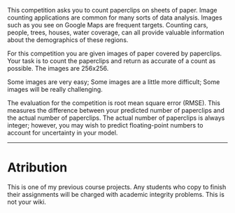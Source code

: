 This competition asks you to count paperclips on sheets of paper. Image counting applications are common for many sorts of data analysis. Images such as you see on Google Maps are frequent targets. Counting cars, people, trees, houses, water coverage, can all provide valuable information about the demographics of these regions.

For this competition you are given images of paper covered by paperclips. Your task is to count the paperclips and return as accurate of a count as possible. The images are 256x256.

Some images are very easy; Some images are a little more difficult; Some images will be really challenging.

The evaluation for the competition is root mean square error (RMSE). This measures the difference between your predicted number of paperclips and the actual number of paperclips. The actual number of paperclips is always integer; however, you may wish to predict floating-point numbers to account for uncertainty in your model.



***

# Atribution

This is one of my previous course projects. Any students who copy to finish their assignments will be charged with academic integrity problems. This is not your wiki.

